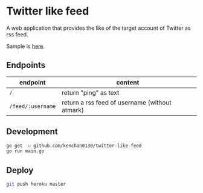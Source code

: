 # Twitter like feed

A web application that provides the like of the target account of Twitter as rss feed.

Sample is [here](https://twitter-like-feed.herokuapp.com/).

## Endpoints

| endpoint          | content                                        |
|-------------------|------------------------------------------------|
| `/`               | return "ping" as text                          |
| `/feed/:username` | return a rss feed of username (without atmark) |

## Development

```sh
go get -u github.com/kenchan0130/twitter-like-feed
go run main.go
```

## Deploy

```sh
git push heroku master
```
